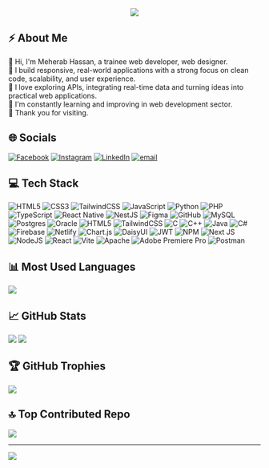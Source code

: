
<div align="center"> <img src="https://github.com/user-attachments/assets/7033cee1-8b5c-4f38-b904-3e86aecf5b50" /> </div>

## ⚡ About Me  
👋 Hi, I'm Meherab Hassan, a trainee web developer, web designer.<br>🔧 I build responsive, real-world applications with a strong focus on clean code, scalability, and user experience.<br>💭 I love exploring APIs, integrating real-time data and turning ideas into practical web applications.<br>🌊 I'm constantly learning and improving in web development sector.<br>🤝 Thank you for visiting.

## 🌐 Socials
[![Facebook](https://img.shields.io/badge/Facebook-%231877F2.svg?logo=Facebook&logoColor=white)](https://facebook.com/meherab.hassan.1) [![Instagram](https://img.shields.io/badge/Instagram-%23E4405F.svg?logo=Instagram&logoColor=white)](https://instagram.com/meherab_hass4an) [![LinkedIn](https://img.shields.io/badge/LinkedIn-%230077B5.svg?logo=linkedin&logoColor=white)](https://linkedin.com/in/meherab111) [![email](https://img.shields.io/badge/Email-D14836?logo=gmail&logoColor=white)](mailto:mehrabborno@gmail.com)

## 💻 Tech Stack
![HTML5](https://img.shields.io/badge/html5-%23E34F26.svg?style=flat&logo=html5&logoColor=white) ![CSS3](https://img.shields.io/badge/css3-%231572B6.svg?style=flat&logo=css3&logoColor=white) ![TailwindCSS](https://img.shields.io/badge/tailwindcss-%2338B2AC.svg?style=flat&logo=tailwind-css&logoColor=white) ![JavaScript](https://img.shields.io/badge/javascript-%23323330.svg?style=flat&logo=javascript&logoColor=%23F7DF1E) ![Python](https://img.shields.io/badge/python-3670A0?style=flat&logo=python&logoColor=ffdd54) ![PHP](https://img.shields.io/badge/php-%23777BB4.svg?style=flat&logo=php&logoColor=white) ![TypeScript](https://img.shields.io/badge/typescript-%23007ACC.svg?style=flat&logo=typescript&logoColor=white) ![React Native](https://img.shields.io/badge/react_native-%2320232a.svg?style=flat&logo=react&logoColor=%2361DAFB) ![NestJS](https://img.shields.io/badge/nestjs-%23E0234E.svg?style=flat&logo=nestjs&logoColor=white) ![Figma](https://img.shields.io/badge/figma-%23F24E1E.svg?style=flat&logo=figma&logoColor=white) ![GitHub](https://img.shields.io/badge/github-%23121011.svg?style=flat&logo=github&logoColor=white) ![MySQL](https://img.shields.io/badge/mysql-4479A1.svg?style=flat&logo=mysql&logoColor=white) ![Postgres](https://img.shields.io/badge/postgres-%23316192.svg?style=flat&logo=postgresql&logoColor=white) ![Oracle](https://img.shields.io/badge/Oracle-F80000?style=flat&logo=oracle&logoColor=white) ![HTML5](https://img.shields.io/badge/html5-%23E34F26.svg?style=flat&logo=html5&logoColor=white) ![TailwindCSS](https://img.shields.io/badge/tailwindcss-%2338B2AC.svg?style=flat&logo=tailwind-css&logoColor=white) ![C](https://img.shields.io/badge/c-%2300599C.svg?style=flat&logo=c&logoColor=white) ![C++](https://img.shields.io/badge/c++-%2300599C.svg?style=flat&logo=c%2B%2B&logoColor=white) ![Java](https://img.shields.io/badge/java-%23ED8B00.svg?style=flat&logo=openjdk&logoColor=white) ![C#](https://img.shields.io/badge/c%23-%23239120.svg?style=flat&logo=csharp&logoColor=white) ![Firebase](https://img.shields.io/badge/firebase-%23039BE5.svg?style=flat&logo=firebase) ![Netlify](https://img.shields.io/badge/netlify-%23000000.svg?style=flat&logo=netlify&logoColor=#00C7B7) ![Chart.js](https://img.shields.io/badge/chart.js-F5788D.svg?style=flat&logo=chart.js&logoColor=white) ![DaisyUI](https://img.shields.io/badge/daisyui-5A0EF8?style=flat&logo=daisyui&logoColor=white) ![JWT](https://img.shields.io/badge/JWT-black?style=flat&logo=JSON%20web%20tokens) ![NPM](https://img.shields.io/badge/NPM-%23CB3837.svg?style=flat&logo=npm&logoColor=white) ![Next JS](https://img.shields.io/badge/Next-black?style=flat&logo=next.js&logoColor=white) ![NodeJS](https://img.shields.io/badge/node.js-6DA55F?style=flat&logo=node.js&logoColor=white) ![React](https://img.shields.io/badge/react-%2320232a.svg?style=flat&logo=react&logoColor=%2361DAFB) ![Vite](https://img.shields.io/badge/vite-%23646CFF.svg?style=flat&logo=vite&logoColor=white) ![Apache](https://img.shields.io/badge/apache-%23D42029.svg?style=flat&logo=apache&logoColor=white) ![Adobe Premiere Pro](https://img.shields.io/badge/Adobe%20Premiere%20Pro-9999FF.svg?style=flat&logo=Adobe%20Premiere%20Pro&logoColor=white) ![Postman](https://img.shields.io/badge/Postman-FF6C37?style=flat&logo=postman&logoColor=white)

## 📊 Most Used Languages
![](https://github-readme-stats.vercel.app/api/top-langs/?username=meherab111&theme=aura&hide_border=true&include_all_commits=true&count_private=true&layout=compact)

## 📈 GitHub Stats
![](https://github-readme-stats.vercel.app/api?username=meherab111&theme=aura&hide_border=true&include_all_commits=true&count_private=true) 
![](https://nirzak-streak-stats.vercel.app/?user=meherab111&theme=aura&hide_border=true)

## 🏆 GitHub Trophies
![](https://github-profile-trophy.vercel.app/?username=meherab111&theme=tokyonight&no-frame=true&no-bg=true&margin-w=4)

## 🔝 Top Contributed Repo
![](https://github-contributor-stats.vercel.app/api?username=meherab111&limit=5&theme=aura&hide_border=true&combine_all_yearly_contributions=true)

---
[![](https://visitcount.itsvg.in/api?id=meherab111&icon=8&color=3)](https://visitcount.itsvg.in)

